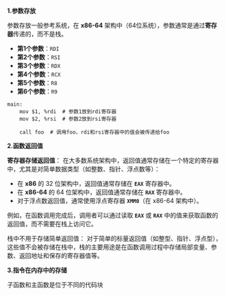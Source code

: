 **1.参数存放**

参数存放一般参考系统，在 **x86-64** 架构中（64位系统），参数通常是通过**寄存器**传递的，而不是栈。

- **第1个参数**：`RDI`
- **第2个参数**：`RSI`
- **第3个参数**：`RDX`
- **第4个参数**：`RCX`
- **第5个参数**：`R8`
- **第6个参数**：`R9`

``````
main:
    mov $1, %rdi  # 参数1放到rdi寄存器
    mov $2, %rsi  # 参数2放到rsi寄存器

    call foo  # 调用foo，rdi和rsi寄存器中的值会被传递给foo
``````

**2.函数返回值**

**寄存器存储返回值**： 在大多数系统架构中，返回值通常存储在一个特定的寄存器中，尤其是对简单数据类型（如整数、指针、浮点数等）：

- 在 **x86** 的 32 位架构中，返回值通常存储在 **`EAX`** 寄存器中。
- 在 **x86-64** 的 64 位架构中，返回值通常存储在 **`RAX`** 寄存器中。
- 对于浮点数返回值，通常使用浮点寄存器 **`XMM0`**（在 x86-64 架构中）。

例如，在函数调用完成后，调用者可以通过读取 **`EAX`** 或 **`RAX`** 中的值来获取函数的返回值，而不需要在栈上访问它。

栈中不用于存储简单返回值： 对于简单的标量返回值（如整型、指针、浮点型），这些值不会被存储在栈中，栈的主要用途是在函数调用过程中存储局部变量、参数、返回地址和保存的寄存器值等。

**3.指令在内存中的存储**

子函数和主函数是位于不同的代码块

